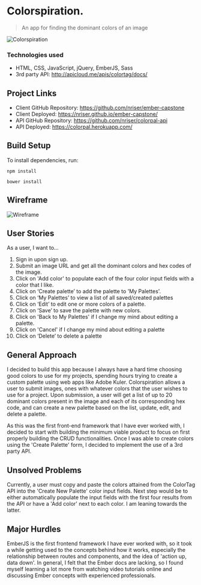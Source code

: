 # Colorspiration.
> An app for finding the dominant colors of an image

![Colorspiration](https://s3.us-east-2.amazonaws.com/wdi-nikki-projects/Colorspiration.png)

### Technologies used
- HTML, CSS, JavaScript, jQuery, EmberJS, Sass
- 3rd party API: http://apicloud.me/apis/colortag/docs/

## Project Links

- Client GitHub Repository: https://github.com/nriser/ember-capstone
- Client Deployed: https://nriser.github.io/ember-capstone/
- API GitHub Repository: https://github.com/nriser/colorpal-api
- API Deployed: https://colorpal.herokuapp.com/

## Build Setup

To install dependencies, run:

```
npm install

bower install
```

## Wireframe

![Wireframe](https://s3.us-east-2.amazonaws.com/wdi-nikki-projects/capstone_wireframe.JPG)

## User Stories

As a user, I want to…
1. Sign in upon sign up.
2. Submit an image URL and get all the dominant colors and hex codes of the image.
3. Click on 'Add color' to populate each of the four color input fields with a color that I like.
5. Click on ‘Create palette’ to add the palette to 'My Palettes'.
5. Click on ‘My Palettes’ to view a list of all saved/created palettes
6. Click on ‘Edit’ to edit one or more colors of a palette.
7. Click on ‘Save’ to save the palette with new colors.
8. Click on 'Back to My Palettes' if I change my mind about editing a palette.
9. Click on 'Cancel' if I change my mind about editing a palette
10. Click on ‘Delete’ to delete a palette

## General Approach

I decided to build this app because I always have a hard time choosing good colors to use for my projects, spending hours trying to create a custom palette using web apps like Adobe Kuler. Colorspiration allows a user to submit images, ones with whatever colors that the user wishes to use for a project. Upon submission, a user will get a list of up to 20 dominant colors present in the image and each of its corresponding hex code, and can create a new palette based on the list, update, edit, and delete a palette.

As this was the first front-end framework that I have ever worked with, I decided to start with building the minimum viable product to focus on first properly building the CRUD functionalities. Once I was able to create colors using the 'Create Palette' form, I decided to implement the use of a 3rd party API.

## Unsolved Problems
Currently, a user must copy and paste the colors attained from the ColorTag API into the 'Create New Palette' color input fields. Next step would be to either automatically populate the input fields with the first four results from the API or have a 'Add color' next to each color. I am leaning towards the latter.

## Major Hurdles
EmberJS is the first frontend framework I have ever worked with, so it took a while getting used to the concepts behind how it works, especially the relationship between routes and components, and the idea of 'action up, data down'. In general, I felt that the Ember docs are lacking, so I found myself learning a lot more from watching video tutorials online and discussing Ember concepts with experienced professionals.

